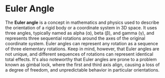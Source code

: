 # Euler Angle

The **Euler angle** is a concept in mathematics and physics used to describe the orientation of a rigid body or a coordinate system in 3D space. It uses three angles, typically named as alpha (α), beta (β), and gamma (γ), and represents three sequential rotations around the axes of the original coordinate system. Euler angles can represent any rotation as a sequence of three elementary rotations. Keep in mind, however, that Euler angles are not unique, and different sequences of rotations can represent identical total effects. It's also noteworthy that Euler angles are prone to a problem known as gimbal lock, where the first and third axis align, causing a loss of a degree of freedom, and unpredictable behavior in particular orientations.